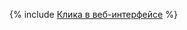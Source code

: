 {% include [Клика в веб-интерфейсе](../../../../_includes/user-guide/data-processing/chyt/cliques/ui.md) %}
